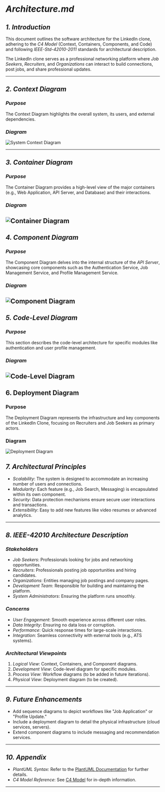 # *Architecture.md*

## *1. Introduction*
This document outlines the software architecture for the LinkedIn clone, adhering to the *C4 Model* (Context, Containers, Components, and Code) and following *IEEE-Std-42010-2011* standards for architectural description. 

The LinkedIn clone serves as a professional networking platform where *Job Seekers*, *Recruiters*, and *Organizations* can interact to build connections, post jobs, and share professional updates.

---

## *2. Context Diagram*
### *Purpose*
The Context Diagram highlights the overall system, its users, and external dependencies.

### *Diagram*
![System Context Diagram](https://www.plantuml.com/plantuml/png/TP51Rzim38Nl-XMSxq6nzhR3q3Z9XWrPLoGTTbObsXKYYm55jmY2_VT9Lk9v1kgJ_Dv7Ye-wZw9P-iwh3nOR5n1sczNJyk7hTWF6wnX7VRbw-ha3ROHOgNXmuQXPTy1eH8VM8vmLfA_Mvj0ozS6ko1F3xnSdM1nYYrpKsYTiKBzGaAdsPzAyt0Rdzq2FZO0Gi6jV1ApBipWAIfMwwZizmnxnW5o1Zl0h8d-yUZiqt3kPMBTNQsax5qRvJgb_6Qkj2mUqtmAiF0M4_IaATfcz72_3JYfo3tXaQbpw-w63Rh738BdcAizByjnR5yM5TbwHh3Z77qXSuupEsLDUVdK61tWmJdbJnbDleTfqsld_a45HLej-rZ7rMfTJCTUrKiFIO67fBIm-Zpa-fIqPWt6CK5t1uIqIcGVDMCtq5l5cUJpw4pJ4Wr7eMrXuRARm8qM1IVeBU3VUNn9bjEm5fjaJNVmHBtaJlSTWvsnvi95TrmCen7YpGs67hmXv7PMwJzLzv_y2) 

---

## *3. Container Diagram*
### *Purpose*
The Container Diagram provides a high-level view of the major containers (e.g., Web Application, API Server, and Database) and their interactions.

### *Diagram*
![Container Diagram](https://www.plantuml.com/plantuml/png/fLHFJ_j64BtxKymlfo11N5MSUeA6yASAa68GnsXjJvAbwrrtPnsJLltkdR53OWihgbGksHdFl3TlzmrN59GFLM6Y7pckj4MONawT3OgFFlgXRMQg764JGac_nB5NzMIjmwPAAqAVSI7QCCbS4PT6MS6ve90RdSRJouk5fDuUvt6XAA3drF80FIc5CrgW9sV70dOEepV-6V7lDPJUhP18EwiCr1i7N44mr_OFp1yiJ8sp2C51eQnQysc3sZTDsY0ecmEFPZ4Baz5PbEoOlLZ-wYgRAxyRcmP5ssKcA4pNXnsTmTyHyDzXrd6DwLAL9PU-OmhNPMbqfW8F9yE-e6AU3se6DyRL12A7P3njMJT_XfhlJAQ4qgYmShw0hLQGUbTBgKpPPonSoahsf8zDCCWBJnnlKUAPLQd13hdACgHlb-OijE2GurPdE42kIhrSgu2rseccnGFSjP7GFBaSMMqy-omzmpUJk2eWDTTEc5MS1cdo-6U550O93agMX5x64A9Z5f8sso6KuprJYCJCUGHseBOYqBYrpXfsaGwv2kexfMHJHS9pipyAui9HM7jCVfzBb0G6fYFC-Tv6CXATDnIb6rI4XTAcesKcSLT5WZQ_yph_EXDWKs9TqAkzwkRLgc53g2fikdV58TemS5tFyWb-dlmamQEinvSYrUyHDP9oNl_LPBwJbcfNS4U7Tz5cUig2roLsdwVqMEYg0AfIolXZgqtuze03-ZwSh9XcbDzSAlPfBFqPq5jblkA5TrkTCmDNWz4Kj5stm1wD2fWV7l-VA7f1i_-_SbpVDyBMIA-lYuJBZZMTXHikEu3qjqFUic_tPYDcoMlSxMxX_mT0hsbuVswThvN_Rs03_PqDUK6LK_pkTK0wrT9p_GbZdmJfEhjZehvRJm4CkDIx38cG-XOy1NBqtos6RBFtcDm9TqN9_VFxSZwxcptTZC-YAvPP5UPV)
---

## *4. Component Diagram*
### *Purpose*
The Component Diagram delves into the internal structure of the *API Server*, showcasing core components such as the Authentication Service, Job Management Service, and Profile Management Service.

### *Diagram*
![Component Diagram](https://www.plantuml.com/plantuml/png/RPF1RgCm48RlFCMezuexXrNRj9LORNUpGUnzWYTW1Up87XBbxTS6x1gKcptpOSt_QNYnZ8R7eSyQFLoq8iNmL5ioK2ecSyA6dW0jr6KAl8xSkODiaALMK96voWNqhHJT6tsIFS4NAcnfSBK9Myef-PlufiqPTbefQlp3TaANUef-aRNOIjL2TRTCmyJ5Oah-r4Ue24tJ0Ie11tAzWPIO1_zGZf_dTk1yIxzsex0_V1A9ROAbvrkh59hboOb9vayhAVg6pPcKW7TaFA8bJyVBIlU-d9_oXoohItX-_Z6PXW9-QJTrNibMZPVG2j8B-2Vfbdy8oQ5c0nDq5qkmr7jWeb97xJhaV2vG1A8r1toh3jr4aUk_6Nsp1FuMW9MQPLfuxScmY-dpUIegyG3sKY2xOGq9lu7OsooatR0LQqFvWTX8kX9CI-tRMKYUyeyrnFmFtuPe8shOSdz7CdTlncQ9Z2trITnqmLQsal8OJP5a8TnsG37_kBWayBNj6xj3_Gv_BWwQcHTIOXpw_m00)
---

## *5. Code-Level Diagram*
### *Purpose*
This section describes the code-level architecture for specific modules like authentication and user profile management.

### *Diagram*
![Code-Level Diagram](https://www.plantuml.com/plantuml/png/bLLDRzGm4Btlhx1wAH_geHnN2BLgEHI1XDfVCBMd6uDZ1yzasmhntuattlHb6oYS4Z_Fn_ER5-TCbBBsRLWTcqk-yv7DftHhRfY_SnP3qPbhjhdtEYnNDf182HZtpS-LCM-DZsfa1rov7N2ZsSUDYTGohhab7n3eIEG-vJ7fQqvtFh3fnkSEsoRlJ4WR7r-zdW6fLqI4ATjcu2K3-cjLUKx4WMUks0jKRMexYezBx6lBBeaE3P75rlFzUTS5RoagCjcV3NZKKyvPD4mk-CY8IT-sb4Scdxte-uyF7MVFqV87mzExG83hBQbFSTZVlpwHx3j7ofKGShn8CR8jmK3JJk3856Pz-WnvLv5BKeRCiiHHHNVDFtgMsGJ9MkwqRY2jGMFWyotTpYLJhu4HS2ms-wuqNXvevLVcnwwyBda3Y0q3VJmOj3GfQ_2Y5nITBteYusg10oMfeYWbd0Ta11Kngwndnb3INWu7UrFGkVUIA1flMCubj2agHuNHPQO3RKOieJ8rh9H7RHm7db0mLzjoH1vsHFwV2fm02XrEpRdQ4bbyOH7QCB1eHsGsW-XABNG5-otdlpCjUVhSwRNZIEBON7FOpL8QtydgwHuzEZqo9oVbCLqLQvFkurBCcoFyLDVx3sqvT9p-kkeegxB4xIhIM4R9_w7ZfDpQy8DjA6w6MjFrYe53zX1KHeILoWu6ZBvcCLjF-BsK5AY6MqDIGr94F7VE5uJ2WPvLEYpmT5dY4HS2fqiJugfje0WuXoVmohtmvyWfC1X5AHUd0CJHbUTaL6033VVOl9_O9gM0YEDDvdzjUCRHzMtu3G00)
---

## 6. Deployment Diagram
### Purpose
The Deployment Diagram represents the infrastructure and key components of the LinkedIn Clone, focusing on Recruiters and Job Seekers as primary actors.

### Diagram
![Deployment Diagram](https://www.plantuml.com/plantuml/png/XLLHJzim47xthx2wXxt01cs1RGyJQTC8fhPhAOW7j0SdCIKZiJlRGK9J__iklZYOX8mYHSbzdp-VlxipvzemPSeY9_en4pkcM45ZbZnkbIn5EfMvLFH3zBNwynX2ffp-9HH-apOvF9q5qHV4f4gvgkCdOH3EXZOUIM4mEibXETbxqaakoxHFEvf6esdKrOx6uT4eUbSxPOR5JFUdVXATp4PT-U5PC3izUbUU9GRYVQa7uIHymvRPsNWwchwhhNXYcDZcl5T_68sZSKVVAH5CRd354rLcXgi1PPesNmx-8MEwuVonnk4JlmXvIM0GAKYKYvJEsNDDT27C3li3zW9LUijZ6knsbWRlyDgXB9d9dZXTo3ZBUKF6pug_VxLzTVJNkxk8l_bSiXI0d8caPiqdDU65j8JdfzyQZgoUkAB7ljeniflVtOq6oe89jkK55yOkoXB-wpLhfUGzfDs3Llwkf3QPs7OP-_zdD_Ip6xQpMt2jsRQhw_0DPofvw06X3sHHW2mKGWew4o3KIMpVgaFefkcb42waw-nIHnbirlC6jLG8XAuWZRsMWlisTiqpQvV6yBwbkvGTPGYrjIlBjQSxbKBmf3ehHdqBEOOwnvrM5vFpJtk7HW1tmzjh4Dnkw6Q4vnpvmC-WD0zOoEhDXwvO76TciSRUN_jG85Z-RB94OsNmc4smbUUjL32mJQAMYp5NbRjPmR8SV3BPVPOmPuCrgjGF7S1LekaIXy367wdd9Mdk4tfu-BsUTlgDNWe8LOF-b35wSNsz-bmzDiHTBqXtyzvPWMI2SfOwdm0dM5r2IdzA3hKbkBWVXmW0pMm338CAzkW-ol0j2cdM0nDR66WR8nMdjd_hwTS7r6zTuZJjigLq2oDkO2HjSnxuFhQs6G7rPfTBbZfzUbb0exPqwo83ULtoadl_8gfaD76uzNeDj0icKj1gRWvSHqZLcMstREFQdkN2rBtH8GxxYAHfrZPzBhVMELTnFFyve6MH_mC0)

## *7. Architectural Principles*
- *Scalability*: The system is designed to accommodate an increasing number of users and connections.
- *Modularity*: Each feature (e.g., Job Search, Messaging) is encapsulated within its own component.
- *Security*: Data protection mechanisms ensure secure user interactions and transactions.
- *Extensibility*: Easy to add new features like video resumes or advanced analytics.

---

## *8. IEEE-42010 Architecture Description*
### *Stakeholders*
- *Job Seekers*: Professionals looking for jobs and networking opportunities.
- *Recruiters*: Professionals posting job opportunities and hiring candidates.
- *Organizations*: Entities managing job postings and company pages.
- *Development Team*: Responsible for building and maintaining the platform.
- *System Administrators*: Ensuring the platform runs smoothly.

### *Concerns*
- *User Engagement*: Smooth experience across different user roles.
- *Data Integrity*: Ensuring no data loss or corruption.
- *Performance*: Quick response times for large-scale interactions.
- *Integration*: Seamless connectivity with external tools (e.g., ATS systems).

### *Architectural Viewpoints*
1. *Logical View*: Context, Containers, and Component diagrams.
2. *Development View*: Code-level diagram for specific modules.
3. *Process View*: Workflow diagrams (to be added in future iterations).
4. *Physical View*: Deployment diagram (to be created).

---

## *9. Future Enhancements*
- Add sequence diagrams to depict workflows like "Job Application" or "Profile Update."
- Include a deployment diagram to detail the physical infrastructure (cloud services, servers).
- Extend component diagrams to include messaging and recommendation services.

---

## *10. Appendix*
- *PlantUML Syntax*: Refer to the [PlantUML Documentation](https://plantuml.com/) for further details.
- *C4 Model Reference*: See [C4 Model](https://c4model.com/) for in-depth information.

---
